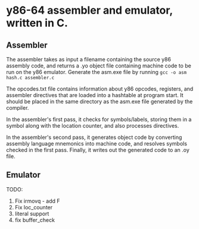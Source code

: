 # y86-64 assembler and emulator, written in C.

## Assembler
The assembler takes as input a filename containing the source y86 assembly code, and returns a .yo object file containing machine code to be run on the y86 emulator. Generate the asm.exe file by running ```gcc -o asm hash.c assembler.c```

The opcodes.txt file contains information about y86 opcodes, registers, and assembler directives that are loaded into a hashtable at program start. It should be placed in the same directory as the asm.exe file generated by the compiler.

In the assembler's first pass, it checks for symbols/labels, storing them in a symbol along with the location counter, and also processes directives.

In the assembler's second pass, it generates object code by converting assembly language mnemonics into machine code, and resolves symbols checked in the first pass. Finally, it writes out the generated code to an .oy file.
## Emulator

TODO:

1. Fix irmovq - add F
2. Fix loc_counter
3. literal support
4. fix buffer_check
